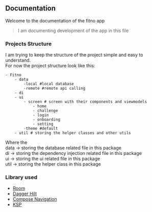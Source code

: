 ## Documentation

Welcome to the documentation of the fitno app  
> I am documenting development of the app in this file  

### Projects Structure

I am trying to keep the structure of the project simple and easy to understand.  
For now the project structure look like this:

```
- Fitno
    - data
        -local #local database
        -remote #remote api calling
    - di
    - ui
        - screen # screen with their components and viewmodels
            - home
            - challenge
            - login
            - onboarding
            - setting
        -theme #default
    - util # storing the helper classes and other utils
```

Where the  
data -> storing the database related file in this package  
di -> storing the dependency injection related file in this package  
ui -> storing the ui related file in this package  
util -> storing the helper class in this package  

### Library used

- [Room](https://developer.android.com/jetpack/androidx/releases/room)
- [Dagger Hilt](https://developer.android.com/training/dependency-injection/hilt-android)
- [Compose Navigation](https://developer.android.com/jetpack/compose/navigation)
- [KSP](https://kotlinlang.org/docs/ksp-overview.html)


